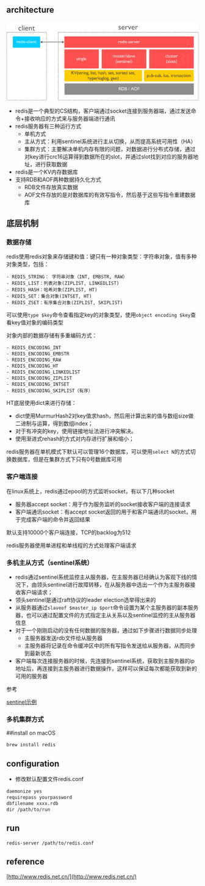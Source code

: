 ## architecture
![arch](./redis-arch.png)

- redis是一个典型的CS结构，客户端通过socket连接到服务器端，通过发送命令+接收响应的方式来与服务器端进行通讯
- redis服务器有三种运行方式
    * 单机方式
    * 主从方式：利用sentinel系统进行主从切换，从而提高系统可用性（HA）
    * 集群方式：主要解决单机内存有限的问题，对数据进行分布式存储，通过对key进行crc16运算得到数据所在的slot，并通过slot找到对应的服务器地址，进行获取数据
- redis是一个KV内存数据库
- 支持RDB和AOF两种数据持久化方式
    - RDB文件存放真实数据
    - AOF文件存放的是对数据库的有效写指令，然后基于这些写指令重建数据库


## 底层机制

### 数据存储
redis使用redis对象来存储键和值：键只有一种对象类型：字符串对象，值有多种对象类型，包括：

```
- REDIS_STRING： 字符串对象（INT, EMBSTR, RAW）
- REDIS_LIST：列表对象(ZIPLIST, LINKEDLIST)
- REDIS_HASH：哈希对象(ZIPLIST, HT)
- REDIS_SET：集合对象(INTSET, HT)
- REDIS_ZSET：有序集合对象(ZIPLIST, SKIPLIST)
```

可以使用`type $key`命令查看指定key的对象类型，使用`object encoding $key`查看key值对象的编码类型

对象内部的数据存储有多重编码方式：

```
- REDIS_ENCODING_INT
- REDIS_ENCODING_EMBSTR
- REDIS_ENCODING_RAW
- REDIS_ENCODING_HT
- REDIS_ENCODING_LINKEDLIST
- REDIS_ENCODING_ZIPLIST
- REDIS_ENCODING_INTSET
- REDIS_ENCODING_SKIPLIST（有序）
```

HT底层使用dict来进行存储：

- dict使用MurmurHash2对key值求hash，然后用计算出来的值与数组size做二进制与运算，得到数组index；
- 对于有冲突的key，使用链接地址法进行冲突解决。
- 使用渐进式rehash的方式对内存进行扩展和缩小；

redis服务器在单机模式下默认可以管理16个数据库，可以使用`select N`的方式切换数据库，但是在集群方式下只有0号数据库可用

### 客户端连接
在linux系统上，redis通过epool的方式监听socket，有以下几种socket

- 服务器accept socket：用于作为服务监听的socket接收客户端的连接请求
- 客户端通讯socket：有accept socket返回的用于和客户端通讯的socket，用于完成客户端的命令并返回结果

默认支持10000个客户端连接，TCP的backlog为512

redis服务器使用单进程和单线程的方式处理客户端请求


### 多机主从方式（sentinel系统）

- redis通过sentinel系统监控主从服务器，在主服务器已经确认为客观下线的情况下，由领头sentinel进行故障转移，在从服务器中选出一个作为主服务器接收客户端请求；
- 领头sentinel是通过raft协议的leader election选举得出来的
- 从服务器通过`slaveof $master_ip $port`命令设置为某个主服务器的副本服务器，也可以通过配置文件的方式指定主从关系以及sentinel监控的主从服务器信息
- 对于一个刚刚启动的没有任何数据的服务器，通过如下步骤进行数据同步处理
    - 主服务器发送rdb文件给从服务器
    - 主服务器将记录在命令缓冲区中的所有写指令发送给从服务器，从而同步到最新状态
- 客户端每次连接服务器的时候，先连接到sentinel系统，获取到主服务器的ip地址后，再连接到主服务器进行数据操作，这样可以保证每次都能获取到新的可用的服务器

参考

[sentinel示例](http://blog.csdn.net/u013086392/article/details/52830804)

### 多机集群方式



##install on macOS
```
brew install redis
```

## configuration
- 修改默认配置文件redis.conf

```
daemonize yes
requirepass yourpassword
dbfilename xxxx.rdb
dir /path/to/run

```

## run

```
redis-server /path/to/redis.conf
```

## reference

[http://www.redis.net.cn/](http://www.redis.net.cn/)

